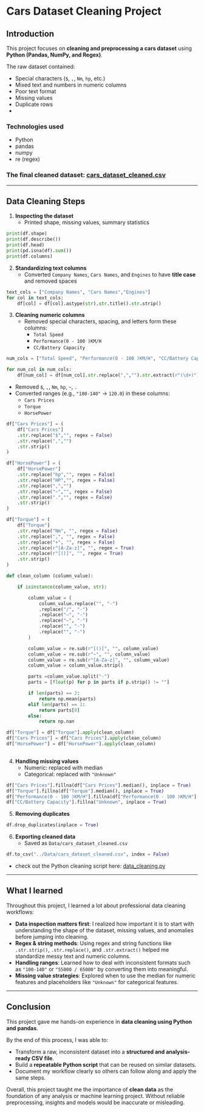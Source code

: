 # Cars Dataset Cleaning Project


## Introduction
This project focuses on **cleaning and preprocessing a cars dataset** using **Python (Pandas, NumPy, and Regex)**.

The raw dataset contained:
- Special characters (`$`, `,`, `Nm`, `hp`, etc.)  
- Mixed text and numbers in numeric columns
- Poor text format
- Missing values  
- Duplicate rows
- 
### Technologies used
- Python
- pandas
- numpy
- re (regex)

### The final cleaned dataset: [cars_dataset_cleaned.csv](./Data/cars_dataset_cleaned.csv)
---

##  Data Cleaning Steps
1. **Inspecting the dataset**  
   - Printed shape, missing values, summary statistics  
```python
print(df.shape)
print(df.describe())
print(df.head)
print(pd.isna(df).sum())
print(df.columns)
```
2. **Standardizing text columns**  
   - Converted `Company Names`, `Cars Names`, and `Engines` to have **title case** and removed spaces  
```python
text_cols = ["Company Names", "Cars Names","Engines"]
for col in text_cols:
    df[col] = df[col].astype(str).str.title().str.strip()
```
3. **Cleaning numeric columns**  
   - Removed special characters, spacing, and letters form these columns:  
     - `Total Speed`  
     - `Performance(0 - 100 )KM/H`  
     - `CC/Battery Capacity`
```python
num_cols = ["Total Speed", "Performance(0 - 100 )KM/H", "CC/Battery Capacity"]

for num_col in num_cols:
    df[num_col] = df[num_col].str.replace(",","").str.extract(r"(\d+)").astype(float)   
```
   - Removed `$`, `,`, `Nm`, `hp`, `~`, `.` 
   - Converted ranges (e.g., `"100-140"` → `120.0`) in these columns:
        - `Cars Prices`
        - `Torque`
        - `HorsePower`
```python
df["Cars Prices"] = (
    df["Cars Prices"]
    .str.replace("$","", regex = False)
    .str.replace(",","")
    .str.strip()
)

df["HorsePower"] = (
    df["HorsePower"]
    .str.replace("hp","", regex = False)
    .str.replace("HP","", regex = False)
    .str.replace(",","")
    .str.replace("~","", regex = False)
    .str.replace(".","", regex = False)
    .str.strip()
)

df["Torque"] = (
    df["Torque"]
    .str.replace("Nm", "", regex = False)
    .str.replace(",", "", regex = False)
    .str.replace("+", "", regex = False)
    .str.replace(r"[A-Za-z]", "", regex = True)
    .str.replace(r"[()]", "", regex = True)
    .str.strip()
)

def clean_column (column_value):

    if isinstance(column_value, str):

        column_value = (
            column_value.replace("", "-")
            .replace("/", "-")
            .replace("–", "-")
            .replace("—", "-")
            .replace("", "-")
            .replace("", "-")
        )

        column_value = re.sub(r"[()]", "", column_value)
        column_value = re.sub(r"~", "", column_value)
        column_value = re.sub(r"[A-Za-z]", "", column_value)
        column_value = column_value.strip()

        parts =column_value.split("-")
        parts = [float(p) for p in parts if p.strip() != ""]

        if len(parts) == 2:
            return np.mean(parts)
        elif len(parts) == 1:
            return parts[0]
        else:
            return np.nan

df["Torque"] = df["Torque"].apply(clean_column)
df["Cars Prices"] = df["Cars Prices"].apply(clean_column)
df["HorsePower"] = df["HorsePower"].apply(clean_column)
   
```
4. **Handling missing values**  
   - Numeric: replaced with median  
   - Categorical: replaced with `"Unknown"`  
```python
df["Cars Prices"].fillna(df["Cars Prices"].median(), inplace = True)
df["Torque"].fillna(df["Torque"].median(), inplace = True)
df["Performance(0 - 100 )KM/H"].fillna(df["Performance(0 - 100 )KM/H"].median(), inplace = True)
df["CC/Battery Capacity"].fillna("Unknown", inplace = True)   
```

5. **Removing duplicates**  
```python
df.drop_duplicates(inplace = True)   
```

6. **Exporting cleaned data**  
   - Saved as `Data/cars_dataset_cleaned.csv`
```python
df.to_csv("../Data/cars_dataset_cleaned.csv", index = False)  
```
- check out the Python cleaning script here: [data_cleaning.py](./Scripts/data_cleaning.py)
---

## What I learned


Throughout this project, I learned a lot about professional data cleaning workflows:  

- **Data inspection matters first**: I realized how important it is to start with understanding the shape of the dataset, missing values, and anomalies before jumping into cleaning.  
- **Regex & string methods**: Using regex and string functions like `.str.strip()`, `.str.replace()`, and `.str.extract()` helped me standardize messy text and numeric columns.  
- **Handling ranges**: Learned how to deal with inconsistent formats such as `"100-140"` or `"55000 / 65000"` by converting them into meaningful.  
- **Missing value strategies**: Explored when to use the median for numeric features and placeholders like `"Unknown"` for categorical features.

---

##  Conclusion  

This project gave me hands-on experience in **data cleaning using Python and pandas**.

By the end of this process, I was able to:  

- Transform a raw, inconsistent dataset into a **structured and analysis-ready CSV file**.  
- Build a **repeatable Python script**  that can be reused on similar datasets.  
- Document my workflow clearly so others can follow along and apply the same steps.  

Overall, this project taught me the importance of **clean data** as the foundation of any analysis or machine learning project. Without reliable preprocessing, insights and models would be inaccurate or misleading.  









